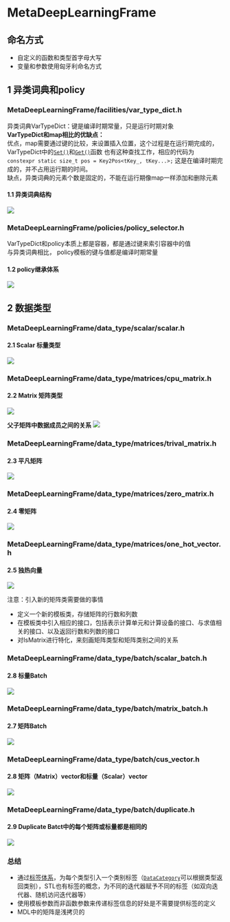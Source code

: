 # MetaDeepLearningFrame  
## 命名方式  
* 自定义的函数和类型首字母大写   
* 变量和参数使用匈牙利命名方式

## 1 异类词典和policy
### MetaDeepLearningFrame/facilities/var_type_dict.h  
异类词典VarTypeDict：键是编译时期常量，只是运行时期对象  
**VarTypeDict和map相比的优缺点：**  
优点，map需要通过键的比较，来设置插入位置，这个过程是在运行期完成的，VarTypeDict中的[`Set()`](https://github.com/1274085042/MDL/blob/main/MetaDeepLearningFrame/facilities/var_type_dict.h#L96)和[`Get()`](https://github.com/1274085042/MDL/blob/main/MetaDeepLearningFrame/facilities/var_type_dict.h#L118)函数
也有这种查找工作，相应的代码为 ```constexpr static size_t pos = Key2Pos<tKey_, tKey...>;``` 这是在编译时期完成的，并不占用运行期的时间。  
缺点，异类词典的元素个数是固定的，不能在运行期像map一样添加和删除元素    
#### 1.1 异类词典结构
![][image1]  

### MetaDeepLearningFrame/policies/policy_selector.h  
VarTypeDict和policy本质上都是容器，都是通过键来索引容器中的值  
与异类词典相比， policy模板的键与值都是编译时期常量    
#### 1.2 policy继承体系
![][image2]

## 2 数据类型
### MetaDeepLearningFrame/data_type/scalar/scalar.h
#### 2.1 Scalar 标量类型  
![][image3]  

### MetaDeepLearningFrame/data_type/matrices/cpu_matrix.h
#### 2.2 Matrix 矩阵类型
![][image4]  

**父子矩阵中数据成员之间的关系**
![][image5]

### MetaDeepLearningFrame/data_type/matrices/trival_matrix.h
#### 2.3 平凡矩阵  
![][image6]
### MetaDeepLearningFrame/data_type/matrices/zero_matrix.h
#### 2.4 零矩阵  
![][image7]  

### MetaDeepLearningFrame/data_type/matrices/one_hot_vector.h    
#### 2.5 独热向量  
![][image8]    

注意：引入新的矩阵类需要做的事情  
* 定义一个新的模板类，存储矩阵的行数和列数
* 在模板类中引入相应的接口，包括表示计算单元和计算设备的接口、与求值相关的接口、以及返回行数和列数的接口  
* 对IsMatrix进行特化，来刻画矩阵类型和矩阵类别之间的关系   

### MetaDeepLearningFrame/data_type/batch/scalar_batch.h  
#### 2.8 标量Batch  
![][image12]

### MetaDeepLearningFrame/data_type/batch/matrix_batch.h  
#### 2.7 矩阵Batch
![][image9]  

### MetaDeepLearningFrame/data_type/batch/cus_vector.h 
#### 2.8 矩阵（Matrix）vector和标量（Scalar）vector  
![][image10]

### MetaDeepLearningFrame/data_type/batch/duplicate.h  
#### 2.9 Duplicate Batct中的每个矩阵或标量都是相同的
![][image11]

### 总结
* 通过[标签体系](https://github.com/1274085042/MDL/blob/main/MetaDeepLearningFrame/data_type/facilities/tags.h)，为每个类型引入一个类别标签（[`DataCategory`](https://github.com/1274085042/MDL/blob/main/MetaDeepLearningFrame/data_type/facilities/traits.h#L111)可以根据类型返回类别），STL也有标签的概念，为不同的迭代器赋予不同的标签（如双向迭代器、随机访问迭代器等） 
* 使用模板参数而非函数参数来传递标签信息的好处是不需要提供标签的定义  
* MDL中的矩阵是浅拷贝的 
  

[//]: # (reference)  
[image1]: ./Explanation/VarTypeDict.png 
[image2]: ./Explanation/policy.png
[image3]: ./Explanation/Scalar.png
[image4]: ./Explanation/CPU_Matrix.png
[image5]: ./Explanation/SubMatrix.png
[image6]: ./Explanation/Trival_Matrix.png
[image7]: ./Explanation/Zero_Matrix.png
[image8]: ./Explanation/OneHot_Vector.png
[image9]: ./Explanation/Matrix_Batch.png
[image10]: ./Explanation/Cus_Vector.png
[image11]: ./Explanation/Duplicate.png  
[image12]: ./Explanation/Scalar_Batch.png
